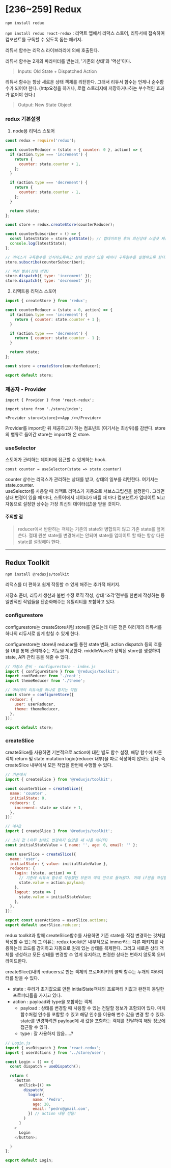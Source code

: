 # [236~259] Redux

`npm install redux`

`npm install redux react-redux`
: 리액트 앱에서 리덕스 스토어, 리듀서에 접속하여 컴포넌트를 구독할 수 있도록 돕는 패키지.

리듀서 함수는 리덕스 라이브러리에 의해 호출된다.

리듀서 함수는 2개의 파라미터를 받는데, '기존의 상태'와 '액션'이다.

> Inputs: Old State + Dispatched Action

리듀서 함수는 항상 새로운 상태 객체를 리턴한다. 그래서 리듀서 함수는 언제나 순수함수가 되어야 한다. (http요청을 하거나, 로컬 스토리지에 저장하거나하는 부수적인 효과가 없어야 한다.)

> Output: New State Object

### redux 기본설정

1. node용 리덕스 스토어

```js
const redux = require('redux');

const counterReducer = (state = { counter: 0 }, action) => {
  if (action.type === 'increment') {
    return {
      counter: state.counter + 1,
    };
  }

  if (action.type === 'decrement') {
    return {
      counter: state.counter - 1,
    };
  }

  return state;
};

const store = redux.createStore(counterReducer);

const counterSubscriber = () => {
  const latestState = store.getState(); // 업데이트된 후의 최신상태 스냅샷 제공.
  console.log(latestState);
};

// 리덕스가 구독함수를 인식하도록하고 상태 변경이 있을 때마다 구독함수를 실행하도록 한다.
store.subscribe(counterSubscriber);

// 액션 발송(상태 변경)
store.dispatch({ type: 'increment' });
store.dispatch({ type: 'decrement' });
```

2. 리액트용 리덕스 스토어

```js
import { createStore } from 'redux';

const counterReducer = (state = 0, action) => {
  if (action.type === 'increment') {
    return { counter: state.counter + 1 };
  }

  if (action.type === 'decrement') {
    return { counter: state.counter - 1 };
  }

  return state;
};

const store = createStore(counterReducer);

export default store;
```

### 제공자 - Provider

`import { Provider } from 'react-redux';`

`import store from './store/index';`

`<Provider store={store}><App /></Provider>`

Provider를 import한 뒤 제공하고자 하는 컴포넌트 (여기서는 최상위)를 감싼다. store의 밸류로 들어간 store는 import해 온 store.

### useSelector

스토어가 관리하는 데이터에 접근할 수 있게하는 hook.

`const counter = useSelector(state => state.counter)`

counter 상수는 리덕스가 관리하는 상태를 받고, 상태의 일부를 리턴한다. 여기서는 state.counter.  
useSelector를 사용할 때 리액트 리덕스가 자동으로 서브스크립션을 설정한다. 그러면 상태 변경이 있을 때 마다, 스토어에서 데이터가 바뀔 때 마다 컴포넌트가 업데이트 되고 자동으로 설정한 상수는 가장 최신의 데이터(값)을 받을 것이다.

#### 주의할 점

> reducer에서 반환하는 객체는 기존의 state와 병합되지 않고 기존 state를 덮어쓴다. 절대 원본 state를 변경해서는 안되며 state를 업데이트 할 때는 항상 다른 state를 설정해야 한다.

---

## Redux Toolkit

`npm install @reduxjs/toolkit`

리덕스를 더 편하고 쉽게 작동할 수 있게 해주는 추가적 패키지.

저장소 준비, 리듀서 생산과 불변 수정 로직 작성, 상태 ‘조각'전부를 한번에 작성하는 등 일반적인 작업들을 단순화해주는 유틸리티를 포함하고 있다.

### configurestore

configurestore는 createStore처럼 store를 만드는데 다른 점은 여러개의 리듀서를 하나의 리듀서로 쉽게 합칠 수 있게 한다.

configurestore는 store내 reducer를 통한 state 변화, action dispatch 등의 흐름을 UI를 통해 관리해주는 기능을 제공한다. middleWare가 장착된 store를 생성하여 state, API 관리 등을 해줄 수 있다.

```js
// 저장소 준비 - configurestore - index.js
import { configureStore } from '@reduxjs/toolkit';
import rootReducer from './root';
import themeReducer from './theme';

// 여러개의 리듀서를 하나로 합치는 작업
const store = configureStore({
  reducer: {
    user: userReducer,
    theme: themeReducer,
  },
});

export default store;
```

### createSlice

createSlice를 사용하면 기본적으로 action에 대한 별도 함수 설정, 해당 함수에 따른 객체 return 및 state mutation logic(reducer 내부)을 따로 작성하지 않아도 된다. 즉 createSlice 내부에서 모든 작업을 한번에 수행할 수 있다.

```js
// 기본예시
import { createSlice } from '@reduxjs/toolkit';

const counterSlice = createSlice({
  name: 'counter',
  initialState: 0,
  reducers: {
    increment: state => state + 1,
  },
});
```

```js
// 예시2
import { createSlice } from '@reduxjs/toolkit';

// 초기 값 (아무 상태도 변경하지 않았을 때 나올 데이터)
const initialStateValue = { name: '', age: 0, email: '' };

const userSlice = createSlice({
  name: 'user',
  initialState: { value: initialStateValue },
  reducers: {
    login: (state, action) => {
      // 기존에 리듀서 함수로 작성했던 부분이 객체 안으로 들어왔다. 이때 if문을 작성할 필요가 없다 (어떤 액션인지에 따라 메서드가 자동 호출됨.)
      state.value = action.payload;
    },
    logout: state => {
      state.value = initialStateValue;
    },
  },
});

export const userActions = userSlice.actions;
export default userSlice.reducer;
```

redux toolkit과 함께 createSlice함수를 사용하면 기존 state를 직접 변경하는 것처럼 작성할 수 있는데 그 이유는 redux toolkit은 내부적으로 immer라는 다른 패키지를 사용하는데 코드를 감지하고 자동으로 원래 있는 상태를 복제한다.
그리고 새로운 상태 객체를 생성하고 모든 상태를 변경할 수 없게 유지하고, 변경한 상태는 변하지 않도록 오버라이드한다.

createSlice()내의 reducers로 만든 객체의 프로퍼티키의 콜백 함수는 두개의 파라미터를 받을 수 있다.

- state : 우리가 초기값으로 만든 initialState객체의 프로퍼티 키값과 완전히 동일한 프로퍼티들을 가지고 있다.
- action : payload와 type을 포함하는 객체.
  - payload : 상태를 변경할 때 사용할 수 있는 전달할 정보가 포함되어 있다. 마치 함수처럼 인수를 포함할 수 있고 해당 인수를 이용해 변수 값을 변경 할 수 있다. state를 변경하려면 payload에 새 값을 포함하는 객체를 전달하여 해당 정보에 접근할 수 있다.
  - type : 잘 사용하지 않음…..?

```js
// Login.js
import { useDispatch } from 'react-redux';
import { userActions } from '../store/user';

const Login = () => {
  const dispatch = useDispatch();

  return (
    <button
      onClick={() =>
        dispatch(
          login({
            name: 'Pedro',
            age: 20,
            email: 'pedro@gmail.com',
          }) // action 내용 전달!
        )
      }
    >
      Login
    </button>;

  )
};

export default Login;
```
